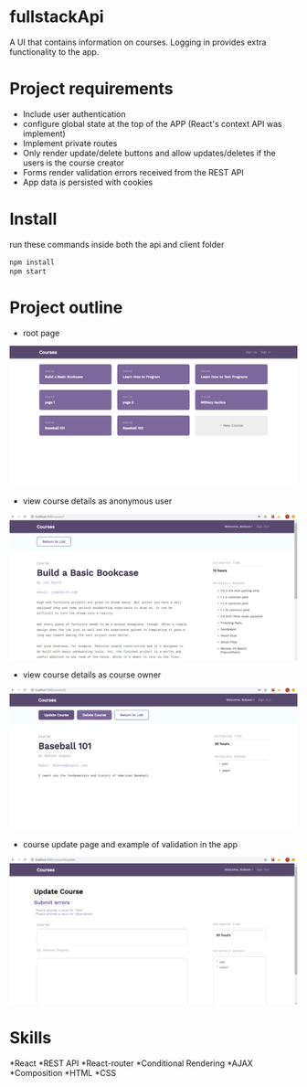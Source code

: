 # fullstackApi

A UI that contains information on courses. Logging in provides extra functionality to the app.

# Project requirements

* Include user authentication
* configure global state at the top of the APP (React's context API was implement)
* Implement private routes
* Only render update/delete buttons and allow updates/deletes if the users is the course creator
* Forms render validation errors received from the REST API
* App data is persisted with cookies


# Install
run these commands inside both the api and client folder
```
npm install
npm start
```

# Project outline

* root page

![](project-pics/courses.png)


* view course details as anonymous user

![](project-pics/course-detail-anon-user.png)


* view course details as course owner

![](project-pics/course-detail-user-owned-view.png)

* course update page and example of validation in the app

![](project-pics/course-update-validiation.png)



# Skills
*React
*REST API
*React-router
*Conditional Rendering
*AJAX
*Composition
*HTML 
*CSS
